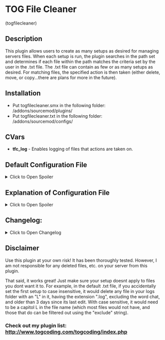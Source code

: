 # TOG File Cleaner
(togfilecleaner)

## Description
This plugin allows users to create as many setups as desired for managing servers files. When each setup is run, the plugin searches in the path set and determines if each file within the path matches the criteria set by the user in the .txt file. The .txt file can contain as few or as many setups as desired. For matching files, the specified action is then taken (either delete, move, or copy...there are plans for more in the future).



## Installation
* Put togfilecleaner.smx in the following folder: /addons/sourcemod/plugins/
* Put togfilecleaner.txt in the following folder: /addons/sourcemod/configs/



## CVars
* **tfc_log** - Enables logging of files that actions are taken on.




## Default Configuration File
<details>
<summary>Click to Open Spoiler</summary>
<p>
<pre><code>
"Setups"
{
	"SM Directory Setups"
	{
		"SM Main Logs"
		{
			"enabled"		"1"
			"filepath"		"logs"
			"days"			"3"
			"string"		"L"
			"case"			"1"
			"extension"		".log"
			"exclude"		"Chat"
		}
		"SM Error Logs"
		{
			"enabled"		"1"
			"filepath"		"logs"
			"days"			"10"
			"string"		"error"
			"case"			"0"
			"extension"		".log"
			"exclude"		"clean"
		}
		"Chat Logger"
		{
			"enabled"		"1"
			"filepath"		"logs/chatlogger"
			"days"			"5"
			"string"		"chatlogs_"
			"case"			"0"
			"extension"		".log"
			"exclude"		"clean"
		}
		"TOG Store Logs"
		{
			"enabled"		"1"
			"filepath"		"logs/togstore"
			"days"			"20"
			"string"		"togstore"
			"case"			"0"
			"extension"		".log"
			"exclude"		"save"
		}
	}

	"Root Directory Setups"
	{
		"Server Logs"
		{
			"enabled"		"1"
			"filepath"		"logs"
			"days"			"2"
			"string"		"l"
			"case"			"0"
			"extension"		".log"
			"exclude"		"none"
		}
		"Old Demos Delete"
		{
			"enabled"		"1"
			"filepath"		"/demos"
			"days"			"3"
			"string"		"auto-"
			"case"			"1"
			"extension"		"any"
			"exclude"		"none"
		}
		"Old Demos Move"
		{
			"enabled"		"1"
			"filepath"		""
			"days"			"0.03"
			"string"		"auto-"
			"case"			"1"
			"extension"		"any"
			"exclude"		"none"
			"action"		"move"
			"newpath"		"/demos"
		}
	}
}
</code></pre>
</p>
</details>




## Explanation of Configuration File
<details>
<summary>Click to Open Spoiler</summary>
<p>
<pre><code>
"Setups"												//DO NOT CHANGE THIS LINE.
{														//DO NOT REMOVE THIS BRACKET.
	"SM Directory Setups"								//DO NOT CHANGE THIS LINE. All subkeys of this section are setups withing the sourcemod directory (addons/sourcemod/ for most).
	{													//DO NOT REMOVE THIS BRACKET.
		"SM Main Logs"									//Rename/change this however you see fit. This would be the first setup for files to clean/delete.
		{
			"enabled"		"1"							//1 = enabled. Set to 0 to disable your setup without deleting it. For EVERY key-value, if it is omitted, the default is assumed. Default: 0
			"filepath"		"logs"						//Path to the folder you want to search in. Path assumes sourcemod directory, so this would look in addons/sourcemod/logs. Default: logs
			"days"			"3"							//Number of days old at which point the file is applied if all other filters pass. This is a float, so it can be decimals (e.g. 3.5 days). Default: 3.0
			"string"		"L"							//What text should the correct files contain in the filename. Default: "none"
			"case"			"1"							//Set to 1 to make the string search case sensitive. Set to 0 to make it case insensitive. In this case, files must have a capitol L to not be ignored. Default: 1
			"extension"		".log"						//What file extensions are the files you wish to delete? Technically, this is just searching for additional text within the filename, so if two strings are needed to customize your setup, you could use this as such. Default: "any"
			"exclude"		"Chat"						//Ignore the file if it contains this text.	Default: ""
			"action"		"delete"					//Action to take with matches. Options are "delete", "move" (see below), and "copy". Default: "delete"
		}
		"SM Error Logs"									//This is your second setup for files to delete.
		{
			"enabled"		"1"
			"filepath"		"logs"
			"days"			"10"
			"string"		"error"
			"case"			"0"							//This is set to case insensitive.
			"extension"		".log"
			"exclude"		"clean"
		}
		"Chat Logger"
		{
			"enabled"		"1"
			"filepath"		"logs/chatlogger"
			"days"			"5"
			"string"		"chatlogs_"
			"case"			"0"
			"extension"		".log"
			"exclude"		"clean"
		}
		"TOG Store Logs"								//This setup has been disabled, so it will not be run.
		{
			"enabled"		"1"
			"filepath"		"logs/togstore"
			"days"			"20"
			"string"		"togstore"
			"case"			"0"
			"extension"		".log"
			"exclude"		"save"
		}
	}													//DO NOT REMOVE THIS BRACKET.

	"Root Directory Setups"								//DO NOT CHANGE THIS LINE. All subkeys of this section are setups withing the root directory (cstrike/ for most).
	{													//DO NOT REMOVE THIS BRACKET.
		"Server Logs"									//First setup in the root directory.
		{
			"enabled"		"1"
			"filepath"		"logs"						//Search in the main server logs directory.
			"days"			"2"
			"string"		"l"							//since all files start with a lowercase L in the logs folder, might as well search for that.
			"case"			"0"
			"extension"		".log"
			"exclude"		"none"
		}
		"Old Demos Move"								//this setup moves demo files into a subfolder
		{
			"enabled"		"1"
			"filepath"		""							//This is searching in the root directory
			"days"			"0.03"						//give it just enough time to finish the demo
			"string"		"auto-"
			"case"			"1"
			"extension"		"any"						//this accepts any file extension. In this case, it could be .dem or .zip
			"exclude"		"none"
			"action"		"move"						//action is to move - which requires the key-value below to specify where to
			"newpath"		"/demos"					//new folder to move the file to. Use a similar setup for the "copy" action
		}
		"Old Demos Delete"								//this setup will delete the old demos inside the subfolder
		{
			"enabled"		"1"
			"filepath"		"/demos"					//files inside root_path/demos/
			"days"			"3"
			"string"		"auto-"
			"case"			"1"
			"extension"		"any"
			"exclude"		"none"
		}
	}													//DO NOT REMOVE THIS BRACKET.
}														//DO NOT REMOVE THIS BRACKET.
</code></pre>
</p>
</details>




## Changelog:
<details>
<summary>Click to Open Changelog</summary>
<p>

<b>v4.2 (8/08/15)</b>
<li>Code updated.</li>
<li>Changed debug mode to be upon compile only.</li>

<b>v4.1</b>
<li>Code updates.</li>

<b>v4.0</b>
<li>Started Change log.</li>
<li>Coded in ability to move stuff, made days a float instead of an integer, gave option to accept "any" file extension</li>

<b>v3.0 (05/28/14)</b>
<li>Added root directory support</li>

<b>v2.2 (03/02/14)</b>
<li>Hooked cvar changes</li>
<li>converted to AutoExecConfig</li>
<li>changed name of version cvar to one not being used by another plugin</li>

<b>v2.0 (03/02/14)</b>
<li>Fixed debug outputting certain lines even if debug isnt enabled.</li>

<b>v1.0 (02/26/14)</b>
<li>Initial release.</li>

</p>
</details>

## Disclaimer
Use this plugin at your own risk! It has been thoroughly tested. However, I am not responsible for any deleted files, etc. on your server from this plugin.

That said, it works great! Just make sure your setup doesnt apply to files you dont want it to. For example, in the default .txt file, if you accidentally set the first setup to case insensitive, it would delete any file in your logs folder with an "L" in it, having the extension ".log", excluding the word chat, and older than 3 days since its last edit. With case sensitive, it would need to be a capitol L in the file name (which most files would not have, and those that do can be filtered out using the "exclude" string).






### Check out my plugin list: http://www.togcoding.com/togcoding/index.php
